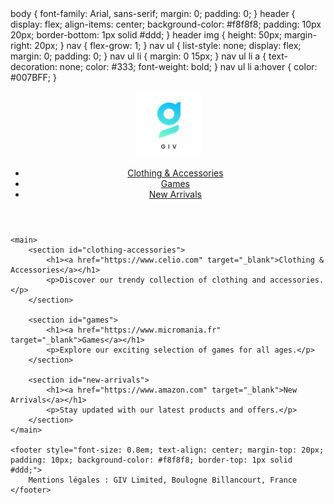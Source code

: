 <!DOCTYPE html>
<html lang="en">
<head>
    <meta charset="UTF-8">
    <meta name="viewport" content="width=device-width, initial-scale=1.0">
    <title>GIV Online Store</title>
    <style>
  
    background-image: url('https://www.google.com/url?sa=i&url=https%3A%2F%2Ffr.freepik.com%2Fphotos-premium%2Fmouvement-abstrait-ligne-futuriste-fond-clair-au-neon-fond-ecran-site-web-technologie-moderne-concept-science-numerique-toile-fond-art-futur_16069491.htm&psig=AOvVaw2IV6otWw7BO_ek7ZDAhzbv&ust=1747164306789000&source=images&cd=vfe&opi=89978449&ved=0CBQQjRxqFwoTCJjmirHUno0DFQAAAAAdAAAAABAE
        .jpg');
    background-size: cover;        /* Pour que l'image soit sur tout l'écran */
    background-repeat: no-repeat;  
    background-position: center;   
  }
</style>
        body {
            font-family: Arial, sans-serif;
            margin: 0;
            padding: 0;
        }
        header {
            display: flex;
            align-items: center;
            background-color: #f8f8f8;
            padding: 10px 20px;
            border-bottom: 1px solid #ddd;
        }
        header img {
            height: 50px;
            margin-right: 20px;
        }
        nav {
            flex-grow: 1;
        }
        nav ul {
            list-style: none;
            display: flex;
            margin: 0;
            padding: 0;
        }
        nav ul li {
            margin: 0 15px;
        }
        nav ul li a {
            text-decoration: none;
            color: #333;
            font-weight: bold;
        }
        nav ul li a:hover {
            color: #007BFF;
        }
    </style>
</head>
<body>
    <header>
        <img src="GivLogo.png" alt="GIV Logo">
        <nav>
            <ul>
                <li><a href="https://www.celio.com" target="_blank">Clothing & Accessories</a></li>
                <li><a href="https://www.micromania.fr" target="_blank">Games</a></li>
                <li><a href="https://www.amazon.com" target="_blank">New Arrivals</a></li>
            </ul>
        </nav>
    </header>

    <main>
        <section id="clothing-accessories">
            <h1><a href="https://www.celio.com" target="_blank">Clothing & Accessories</a></h1>
            <p>Discover our trendy collection of clothing and accessories.</p>
        </section>

        <section id="games">
            <h1><a href="https://www.micromania.fr" target="_blank">Games</a></h1>
            <p>Explore our exciting selection of games for all ages.</p>
        </section>

        <section id="new-arrivals">
            <h1><a href="https://www.amazon.com" target="_blank">New Arrivals</a></h1>
            <p>Stay updated with our latest products and offers.</p>
        </section>
    </main>

    <footer style="font-size: 0.8em; text-align: center; margin-top: 20px; padding: 10px; background-color: #f8f8f8; border-top: 1px solid #ddd;">
        Mentions légales : GIV Limited, Boulogne Billancourt, France
    </footer>
</body>
</html>
